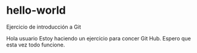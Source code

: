 # hello-world
Ejercicio de introducción a Git


Hola usuario
Estoy haciendo un ejercicio para concer Git Hub.
Espero que esta vez todo funcione.
